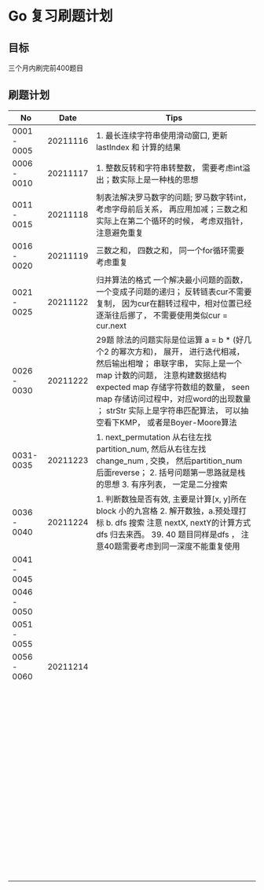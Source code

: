 # Go 复习刷题计划
## 目标

三个月内刷完前400题目



## 刷题计划

| No          | Date     | Tips                                                         |
| ----------- | -------- | ------------------------------------------------------------ |
| 0001 - 0005 | 20211116 | 1. 最长连续字符串使用滑动窗口,  更新lastIndex 和 计算的结果  |
| 0006 - 0010 | 20211117 | 1. 整数反转和字符串转整数， 需要考虑int溢出；数实际上是一种栈的思想 |
| 0011 - 0015 | 20211118 | 制表法解决罗马数字的问题; 罗马数字转int，考虑字母前后关系， 再应用加减；三数之和实际上在第二个循环的时候， 考虑双指针， 注意避免重复 |
| 0016 - 0020 | 20211119 | 三数之和， 四数之和， 同一个for循环需要考虑重复              |
| 0021 - 0025 | 20211122 | 归并算法的格式 一个解决最小问题的函数， 一个变成子问题的递归； 反转链表cur不需要复制， 因为cur在翻转过程中，相对位置已经逐渐往后挪了， 不需要使用类似cur = cur.next |
| 0026 - 0030 | 20211222 | 29题 除法的问题实际是位运算   a = b * (好几个2 的幂次方和)， 展开， 进行迭代相减， 然后输出相增； 串联字串， 实际上是一个map 计数的问题， 注意构建数据结构 expected map 存储字符数组的数量， seen map 存储访问过程中，对应word的出现数量  ； strStr 实际上是字符串匹配算法， 可以抽空看下KMP， 或者是Boyer-Moore算法 |
| 0031- 0035  | 20211223 | 1. next_permutation 从右往左找partition_num, 然后从右往左找 change_num , 交换， 然后partition_num 后面reverse； 2.  括号问题第一思路就是栈的思想 3. 有序列表， 一定是二分搜索 |
| 0036 - 0040 | 20211224 | 1. 判断数独是否有效,  主要是计算[x, y]所在block 小的九宫格 2. 解开数独，a.预处理打标 b. dfs 搜索  注意 nextX, nextY的计算方式  dfs 归去来西。 39. 40 题目同样是dfs ， 注意40题需要考虑到同一深度不能重复使用 |
| 0041 - 0045 |          |                                                              |
| 0046 - 0050 |          |                                                              |
| 0051 - 0055 |          |                                                              |
| 0056 - 0060 | 20211214 |                                                              |
|             |          |                                                              |
|             |          |                                                              |
|             |          |                                                              |
|             |          |                                                              |
|             |          |                                                              |
|             |          |                                                              |
|             |          |                                                              |
|             |          |                                                              |
|             |          |                                                              |
|             |          |                                                              |
|             |          |                                                              |
|             |          |                                                              |
|             |          |                                                              |
|             |          |                                                              |
|             |          |                                                              |
|             |          |                                                              |
|             |          |                                                              |
|             |          |                                                              |
|             |          |                                                              |
|             |          |                                                              |
|             |          |                                                              |
|             |          |                                                              |
|             |          |                                                              |
|             |          |                                                              |
|             |          |                                                              |
|             |          |                                                              |
|             |          |                                                              |
|             |          |                                                              |
|             |          |                                                              |
|             |          |                                                              |
|             |          |                                                              |
|             |          |                                                              |
|             |          |                                                              |
|             |          |                                                              |
|             |          |                                                              |
|             |          |                                                              |
|             |          |                                                              |
|             |          |                                                              |
|             |          |                                                              |
|             |          |                                                              |
|             |          |                                                              |
|             |          |                                                              |
|             |          |                                                              |
|             |          |                                                              |
|             |          |                                                              |
|             |          |                                                              |
|             |          |                                                              |
|             |          |                                                              |
|             |          |                                                              |
|             |          |                                                              |
|             |          |                                                              |
|             |          |                                                              |
|             |          |                                                              |
|             |          |                                                              |
|             |          |                                                              |
|             |          |                                                              |
|             |          |                                                              |
|             |          |                                                              |
|             |          |                                                              |
|             |          |                                                              |
|             |          |                                                              |
|             |          |                                                              |
|             |          |                                                              |
|             |          |                                                              |
|             |          |                                                              |
|             |          |                                                              |
|             |          |                                                              |

